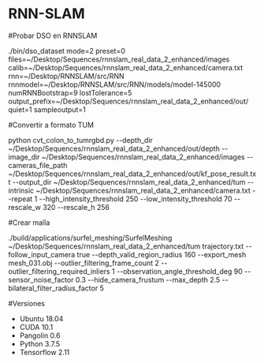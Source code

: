 # RNN-SLAM
#Probar DSO en RNNSLAM

./bin/dso_dataset mode=2 preset=0 files=~/Desktop/Sequences/rnnslam_real_data_2_enhanced/images calib=~/Desktop/Sequences/rnnslam_real_data_2_enhanced/camera.txt rnn=~/Desktop/RNNSLAM/src/RNN rnnmodel=~/Desktop/RNNSLAM/src/RNN/models/model-145000 numRNNBootstrap=9 lostTolerance=5 output_prefix=~/Desktop/Sequences/rnnslam_real_data_2_enhanced/out/ quiet=1 sampleoutput=1


#Convertir a formato TUM

python cvt_colon_to_tumrgbd.py --depth_dir ~/Desktop/Sequences/rnnslam_real_data_2_enhanced/out/depth --image_dir ~/Desktop/Sequences/rnnslam_real_data_2_enhanced/images --cameras_file_path ~/Desktop/Sequences/rnnslam_real_data_2_enhanced/out/kf_pose_result.txt --output_dir ~/Desktop/Sequences/rnnslam_real_data_2_enhanced/tum --intrinsic ~/Desktop/Sequences/rnnslam_real_data_2_enhanced/camera.txt --repeat 1 --high_intensity_threshold 250 --low_intensity_threshold 70 --rescale_w 320 --rescale_h 256


#Crear malla

./build/applications/surfel_meshing/SurfelMeshing ~/Desktop/Sequences/rnnslam_real_data_2_enhanced/tum trajectory.txt --follow_input_camera true --depth_valid_region_radius 160 --export_mesh mesh_031.obj --outlier_filtering_frame_count 2 --outlier_filtering_required_inliers 1 --observation_angle_threshold_deg 90 --sensor_noise_factor 0.3 --hide_camera_frustum --max_depth 2.5 --bilateral_filter_radius_factor 5


#Versiones 

- Ubuntu 18.04
- CUDA 10.1
- Pangolin 0.6
- Python 3.7.5
- Tensorflow 2.11



